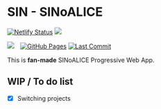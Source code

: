 # SIN - SINoALICE

[![Netlify Status](https://api.netlify.com/api/v1/badges/6ef47689-c7fe-4e9b-b47a-76ee9c0a899f/deploy-status)](https://app.netlify.com/sites/sin-sinoalice/deploys) ![](https://github.com/sofelfam/sin-sinoalice-v2/workflows/Build%20project%20and%20Run%20Lighthouse%20CI/badge.svg)

![](https://github.com/sofelfam/sin-sinoalice-v2/workflows/Lint/badge.svg)　[![GitHub Pages](https://github.com/sofelfam/sin-sinoalice-v2/actions/workflows/gh-pages.yml/badge.svg)](https://github.com/sofelfam/sin-sinoalice-v2/actions/workflows/gh-pages.yml) [![Last Commit](https://img.shields.io/github/last-commit/sofelfam/sin-sinoalice-v2)](https://github.com/sofelfam/sin-sinoalice-v2/commits/main)

This is **fan-made** SINoALICE Progressive Web App.

## WIP / To do list

- [x] Switching projects
